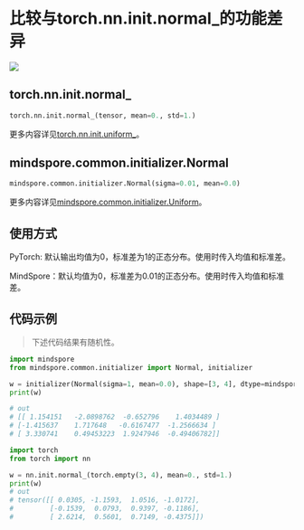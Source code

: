 # 比较与torch.nn.init.normal_的功能差异

<a href="https://gitee.com/mindspore/docs/blob/r1.5/docs/mindspore/migration_guide/source_zh_cn/api_mapping/pytorch_diff/InitNormal.md" target="_blank"><img src="https://gitee.com/mindspore/docs/raw/r1.5/resource/_static/logo_source.png"></a>

## torch.nn.init.normal_

```python
torch.nn.init.normal_(tensor, mean=0., std=1.)
```

更多内容详见[torch.nn.init.uniform_](https://pytorch.org/docs/1.5.0/nn.init.html#torch.nn.init.uniform_)。

## mindspore.common.initializer.Normal

```python
mindspore.common.initializer.Normal(sigma=0.01, mean=0.0)
```

更多内容详见[mindspore.common.initializer.Uniform](https://mindspore.cn/docs/api/zh-CN/r1.5/api_python/mindspore.common.initializer.html#mindspore.common.initializer.Uniform)。

## 使用方式

PyTorch: 默认输出均值为0，标准差为1的正态分布。使用时传入均值和标准差。

MindSpore：默认均值为0，标准差为0.01的正态分布。使用时传入均值和标准差。

## 代码示例

> 下述代码结果有随机性。

```python
import mindspore
from mindspore.common.initializer import Normal, initializer

w = initializer(Normal(sigma=1, mean=0.0), shape=[3, 4], dtype=mindspore.float32)
print(w)

# out
# [[ 1.154151   -2.0898762  -0.652796    1.4034489 ]
# [-1.415637    1.717648   -0.6167477  -1.2566634 ]
# [ 3.330741    0.49453223  1.9247946  -0.49406782]]

import torch
from torch import nn

w = nn.init.normal_(torch.empty(3, 4), mean=0., std=1.)
print(w)
# out
# tensor([[ 0.0305, -1.1593,  1.0516, -1.0172],
#         [-0.1539,  0.0793,  0.9397, -0.1186],
#         [ 2.6214,  0.5601,  0.7149, -0.4375]])
```
